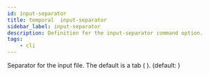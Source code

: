 ```yaml
---
id: input-separator
title: temporal  input-separator
sidebar_label: input-separator
description: Definition for the input-separator command option.
tags:
	- cli
---
```


 Separator for the input file. The default is a tab (	). (default: 	)
